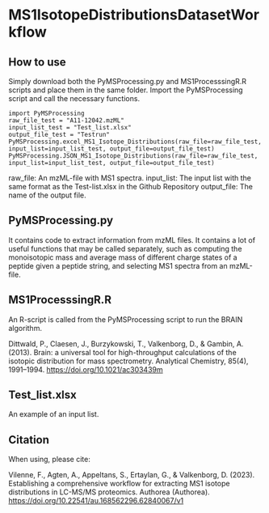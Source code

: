 # MS1IsotopeDistributionsDatasetWorkflow
## How to use
Simply download both the PyMSProcessing.py and MS1ProcesssingR.R scripts and place them in the same folder.
Import the PyMSProcessing script and call the necessary functions.

```
import PyMSProcessing
raw_file_test = "A11-12042.mzML"
input_list_test = "Test_list.xlsx"
output_file_test = "Testrun"
PyMSProcessing.excel_MS1_Isotope_Distributions(raw_file=raw_file_test, input_list=input_list_test, output_file=output_file_test)
PyMSProcessing.JSON_MS1_Isotope_Distributions(raw_file=raw_file_test, input_list=input_list_test, output_file=output_file_test)
```

raw_file: An mzML-file with MS1 spectra. 
input_list: The input list with the same format as the Test-list.xlsx in the Github Repository
output_file: The name of the output file.



## PyMSProcessing.py
It contains code to extract information from mzML files. It contains a lot of useful functions that may be called separately, such as computing the monoisotopic mass and average mass of different charge states of a peptide given a peptide string, and selecting MS1 spectra from an mzML-file.



## MS1ProcesssingR.R
An R-script is called from the PyMSProcessing script to run the BRAIN algorithm.

Dittwald, P., Claesen, J., Burzykowski, T., Valkenborg, D., & Gambin, A. (2013). Brain: a universal tool for high-throughput calculations of the isotopic distribution for mass spectrometry. Analytical Chemistry, 85(4), 1991–1994. https://doi.org/10.1021/ac303439m



## Test_list.xlsx
An example of an input list.



## Citation
When using, please cite:

Vilenne, F., Agten, A., Appeltans, S., Ertaylan, G., & Valkenborg, D. (2023). Establishing a comprehensive workflow for extracting MS1 isotope distributions in LC-MS/MS proteomics. Authorea (Authorea). https://doi.org/10.22541/au.168562296.62840067/v1
